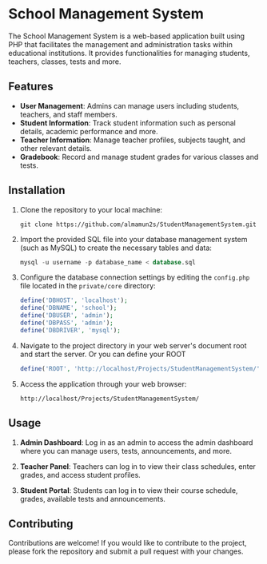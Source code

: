 # School Management System

The School Management System is a web-based application built using PHP that facilitates the management and administration tasks within educational institutions. It provides functionalities for managing students, teachers, classes, tests and more.

## Features

- **User Management**: Admins can manage users including students, teachers, and staff members.
- **Student Information**: Track student information such as personal details, academic performance and more.
- **Teacher Information**: Manage teacher profiles, subjects taught, and other relevant details.
- **Gradebook**: Record and manage student grades for various classes and tests.

## Installation

1. Clone the repository to your local machine:

    ```
    git clone https://github.com/almamun2s/StudentManagementSystem.git
    ```

2. Import the provided SQL file into your database management system (such as MySQL) to create the necessary tables and data:

    ```sql
    mysql -u username -p database_name < database.sql
    ```

3. Configure the database connection settings by editing the `config.php` file located in the `private/core` directory:

    ```php
    define('DBHOST', 'localhost');
    define('DBNAME', 'school');
    define('DBUSER', 'admin');
    define('DBPASS', 'admin');
    define('DBDRIVER', 'mysql');
    ```

4. Navigate to the project directory in your web server's document root and start the server. Or you can define your ROOT 

    ```php
    define('ROOT', 'http://localhost/Projects/StudentManagementSystem/' );
    ```

5. Access the application through your web browser:

    ```
    http://localhost/Projects/StudentManagementSystem/
    ```

## Usage

1. **Admin Dashboard**: Log in as an admin to access the admin dashboard where you can manage users, tests, announcements, and more.

2. **Teacher Panel**: Teachers can log in to view their class schedules, enter grades, and access student profiles.

3. **Student Portal**: Students can log in to view their course schedule, grades, available tests and announcements.

## Contributing

Contributions are welcome! If you would like to contribute to the project, please fork the repository and submit a pull request with your changes.
